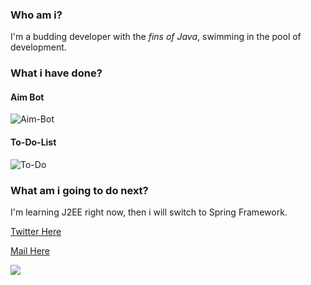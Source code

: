 ### Who am i?
I'm a budding developer with the *fins of Java*, swimming in the pool of development.
### What i have done?
#### Aim Bot
![Aim-Bot](https://github.com/knighthead-house007/knighthead-house007/blob/main/Aim-Bot.png)
#### To-Do-List
![To-Do](https://github.com/knighthead-house007/knighthead-house007/blob/main/To-Do-List.png)
### What am i going to do next?
I'm learning J2EE right now, then i will switch to Spring Framework.


[Twitter Here](https://twitter.com/knightHeadHouse) 

[Mail Here](amitht007@gmail.com)

<img 
   src="https://github-readme-stats.vercel.app/api?username=knighthead-house007&show_icons=true&theme=tokyonight" 
/>
